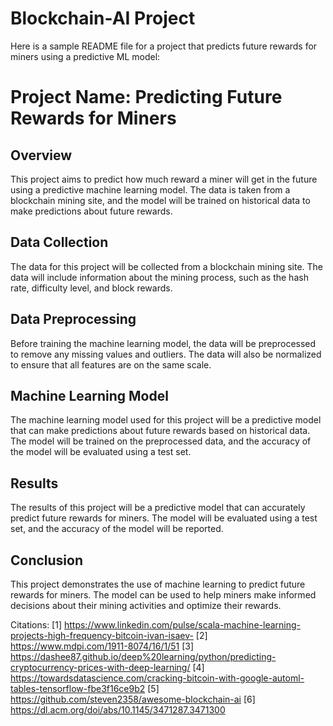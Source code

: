 # Blockchain-AI Project
Here is a sample README file for a project that predicts future rewards for miners using a predictive ML model:

# Project Name: Predicting Future Rewards for Miners

## Overview
This project aims to predict how much reward a miner will get in the future using a predictive machine learning model. The data is taken from a blockchain mining site, and the model will be trained on historical data to make predictions about future rewards.

## Data Collection
The data for this project will be collected from a blockchain mining site. The data will include information about the mining process, such as the hash rate, difficulty level, and block rewards.

## Data Preprocessing
Before training the machine learning model, the data will be preprocessed to remove any missing values and outliers. The data will also be normalized to ensure that all features are on the same scale.

## Machine Learning Model
The machine learning model used for this project will be a predictive model that can make predictions about future rewards based on historical data. The model will be trained on the preprocessed data, and the accuracy of the model will be evaluated using a test set.

## Results
The results of this project will be a predictive model that can accurately predict future rewards for miners. The model will be evaluated using a test set, and the accuracy of the model will be reported.

## Conclusion
This project demonstrates the use of machine learning to predict future rewards for miners. The model can be used to help miners make informed decisions about their mining activities and optimize their rewards.

Citations:
[1] https://www.linkedin.com/pulse/scala-machine-learning-projects-high-frequency-bitcoin-ivan-isaev-
[2] https://www.mdpi.com/1911-8074/16/1/51
[3] https://dashee87.github.io/deep%20learning/python/predicting-cryptocurrency-prices-with-deep-learning/
[4] https://towardsdatascience.com/cracking-bitcoin-with-google-automl-tables-tensorflow-fbe3f16ce9b2
[5] https://github.com/steven2358/awesome-blockchain-ai
[6] https://dl.acm.org/doi/abs/10.1145/3471287.3471300
